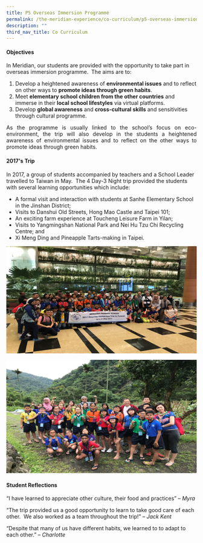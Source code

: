 ```yaml
---
title: P5 Overseas Immersion Programme
permalink: /the-meridian-experience/co-curriculum/p5-overseas-immersion-programme/
description: ""
third_nav_title: Co Curriculum
---
```

#### Objectives

In Meridian, our students are provided with the opportunity to take part in overseas immersion programme.  The aims are to:

<ol>
	<li>Develop a heightened awareness of <b>environmental issues</b> and to reflect on other ways to <b>promote ideas through green habits</b>.</li>
	<li>Meet <b>elementary school children from the other countries</b> and immerse in their <b>local school lifestyles</b> via virtual platforms.</li>
	<li>Develop <b>global awareness</b> and <b>cross-cultural skills</b> and sensitivities through cultural programme.</li>
</ol>

<p align = "justify">As the programme is usually linked to the school’s focus on eco-environment, the trip will also develop in the students a heightened awareness of environmental issues and to reflect on the other ways to promote ideas through green habits.</p>

#### 2017's Trip

In 2017, a group of students accompanied by teachers and a School Leader travelled to Taiwan in May.  The 4 Day-3 Night trip provided the students with several learning opportunities which include:

*   A formal visit and interaction with students at Sanhe Elementary School in the Jinshan District;  
*   Visits to Danshui Old Streets, Hong Mao Castle and Taipei 101; 
*   An exciting farm experience at Toucheng Leisure Farm in Yilan; 
*   Visits to Yangmingshan National Park and Nei Hu Tzu Chi Recycling Centre; and  
*   Xi Meng Ding and Pineapple Tarts-making in Taipei.

![](/images/The%20Meridian%20Experience/P5%20Overseas/overseas-immersion-Taiwan-2017-1.jpg)

![](/images/The%20Meridian%20Experience/P5%20Overseas/overseas-immersion-Taiwan-2017-2.jpg)

#### Student Reflections

“I have learned to appreciate other culture, their food and practices” – _Myra_

“The trip provided us a good opportunity to learn to take good care of each other.  We also worked as a team throughout the trip!” – _Jack Kent_

“Despite that many of us have different habits, we learned to to adapt to each other.” – _Charlotte_